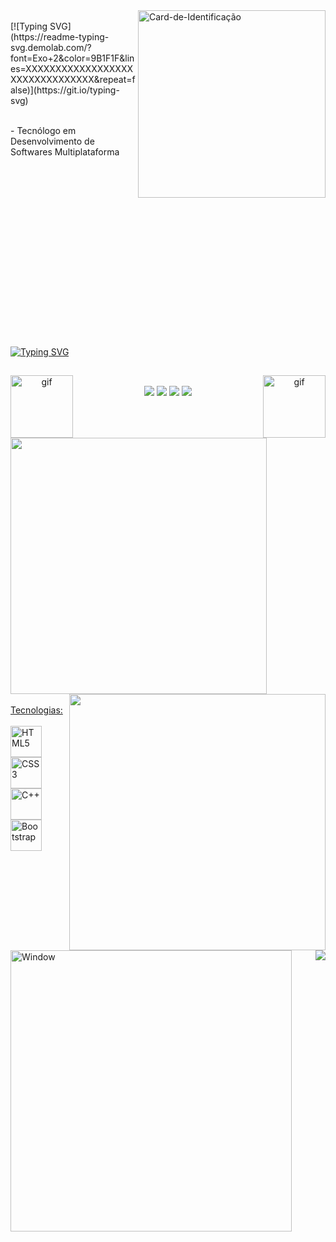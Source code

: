 
<img width="300px" alt="Card-de-Identificação" align="right" src="https://raw.githubusercontent.com/gist/gothlul/ed54fc42819e6c45d3789d187335542b/raw/b82b21b0b3a861993f0d55fbfa32ac74d8b69f09/Card-Github.svg"/>

<br>
<!--[![Typing SVG](https://readme-typing-svg.demolab.com/?font=Exo+2&color=9B1F1F&lines=XXXX+XXXXX+XX+XXXX;XXXXX+XXX+XXXXXXX+XX&repeat=false)](https://git.io/typing-svg)-->
[![Typing SVG](https://readme-typing-svg.demolab.com/?font=Exo+2&color=9B1F1F&lines=XXXXXXXXXXXXXXXXXXXXXXXXXXXXXXXX&repeat=false)](https://git.io/typing-svg)

<br> - Tecnólogo em Desenvolvimento de Softwares Multiplataforma<br><br><br><br><br><br><br><br><br><br><br><br><br><br><br><br><br><br>

[![Typing SVG](https://readme-typing-svg.demolab.com/?font=Exo+2&color=9B1F1F&lines=XXXX+XXXXX+XX+XXXX;XXXXX+XXX+XXXXXXX+XX&repeat=false)](https://git.io/typing-svg)
##
<div align="center">
  <div>
    <img align="left" height="100px" src="https://github.com/gothlul/gothlul/assets/130483602/d8e0dcb6-d197-4046-85ef-7ebb640e3447" alt="gif"/>
    <img align="right" height="100px" src="https://github.com/gothlul/gothlul/assets/130483602/8b285d54-4447-4b28-b958-6f814c93dc9b" alt="gif"/>
    <br>
    <a href="https://www.linkedin.com/in/lucas-rasoppi-6b8000207/" target="_blank"><img src="https://img.shields.io/badge/linkedin-202020.svg?style=for-the-badge&logo=linkedin&logoColor=white"/></a>
    <a href="mailto:lrasoppi11@gmail.com" target="_blank"><img src="https://img.shields.io/badge/Gmail-202020?style=for-the-badge&logo=gmail&logoColor=white"/></a>
    <a href="https://api.whatsapp.com/send/?phone=5511945260220&text&type=phone_number&app_absent=0" target="_blank"><img src="https://img.shields.io/badge/whatsapp-202020.svg?style=for-the-badge&logo=whatsapp&logoColor=white"/></a>
    <a href="mailto:lrasoppi11@gmail.com" target="_blank"><img src="https://img.shields.io/badge/-Portifólio-202020?style=for-the-badge"/></a>
  </div>
</div><br>

##
<br>
<div align="top">
  <a href="https://github.com/gothlul">
  <img width="410px" heigth="180em" align="top" src="https://github-readme-stats.vercel.app/api?username=gothlul&show_icons=true&hide_border=true&bg_color=090909&include_all_commits=true&cont_private=true&title_color=9B1F1F&icon_color=9B1F1F&text_color=ffffff&margin-w=10px"/>
  <img width="410px" heigth="180em" align="right" src="https://github-readme-stats.vercel.app/api/top-langs?username=gothlul&layout=compact&langs_count=16&hide_border=true&bg_color=090909&title_color=9B1F1F&icon_color=9B1F1F&text_color=ffffff&margin-w=10px"/>
</div><br>

<div>
  Tecnologias:
  <br><br>
  <img alt="HTML5" align="center" height="50px" src="https://cdn.jsdelivr.net/gh/devicons/devicon/icons/html5/html5-original.svg" />
  <img alt="CSS3" align="center" height="50px" src="https://cdn.jsdelivr.net/gh/devicons/devicon/icons/css3/css3-original.svg" />
  <img alt="C++" align="center" height="50px" src="https://cdn.jsdelivr.net/gh/devicons/devicon/icons/cplusplus/cplusplus-original.svg" />
  <img alt="Bootstrap" align="center" height="50px" src="https://cdn.jsdelivr.net/gh/devicons/devicon/icons/bootstrap/bootstrap-original.svg" />
</div>

##
  
<br> 
<div>
  <img align="left" width="450px" alt="Window" src="https://github.com/gothlul/gothlul/assets/130483602/3473d7ad-a6de-4123-a001-b329dd2853ec"/>
  <p>
    <img align="right" heigth="200px" src="https://github-profile-trophy.vercel.app/?username=gothlul&row=2&column=3&margin-w=10px&margin-h=10px&theme=onestar"/>
  </p>
</div><br><br>

  
